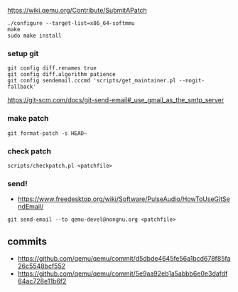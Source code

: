 https://wiki.qemu.org/Contribute/SubmitAPatch

```
./configure --target-list=x86_64-softmmu
make
sudo make install
```

### setup git
```
git config diff.renames true
git config diff.algorithm patience
git config sendemail.cccmd 'scripts/get_maintainer.pl --nogit-fallback'
```

https://git-scm.com/docs/git-send-email#_use_gmail_as_the_smtp_server

### make patch
```
git format-patch -s HEAD~
```

### check patch
```
scripts/checkpatch.pl <patchfile>
```

### send!
- https://www.freedesktop.org/wiki/Software/PulseAudio/HowToUseGitSendEmail/
```
git send-email --to qemu-devel@nongnu.org <patchfile>
```

## commits
- https://github.com/qemu/qemu/commit/d5dbde4645fe56a1bcd678f85fa26c5548bcf552
- https://github.com/qemu/qemu/commit/5e9aa92eb1a5abbb6e0e3dafdf64ac728e11b6f2

